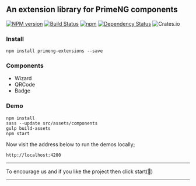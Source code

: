 ## An extension library for PrimeNG components
[![NPM version][npm-image]][npm-url] [![Build Status][travis-image]][travis-url] <!--[![Coverage Status][coveralls-image]][coveralls-url]--> [![npm](https://img.shields.io/npm/dt/primeng-extensions.svg)]() [![Dependency Status][daviddm-image]][daviddm-url] ![Crates.io](https://img.shields.io/github/license/mashape/apistatus.svg)

### Install
``` shell
npm install primeng-extensions --save
```

### Components
- Wizard
- QRCode
- Badge

### Demo
``` shell
npm install 
sass --update src/assets/components
gulp build-assets
npm start
```

Now visit the address below to run the demos locally;
``` shell
http://localhost:4200
```
<hr/>

To encourage us and if you like the project then click start(💫)
<hr/> 

[npm-image]: https://img.shields.io/npm/v/primeng-extensions.svg
[npm-url]: https://npmjs.org/package/primeng-extensions
[travis-image]: https://travis-ci.org/sudheerj/primeng-extensions.svg?branch=master
[travis-url]: https://travis-ci.org/sudheerj/primeng-extensions
[daviddm-image]: https://david-dm.org/sudheerj/primeng-extensions.svg?theme=shields.io
[daviddm-url]: https://david-dm.org/sudheerj/primeng-extensions-module
[coveralls-image]: https://coveralls.io/repos/sudheerj/primeng-extensions/badge.svg?branch=master&service=github
[coveralls-url]: https://coveralls.io/github/sudheerj/primeng-extensions?branch=master
